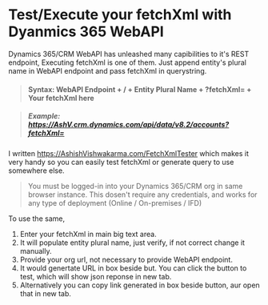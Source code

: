 # Test/Execute your fetchXml with Dyanmics 365 WebAPI

Dynamics 365/CRM WebAPI has unleashed many capibilities to it's REST endpoint, Executing fetchXml is one of them.
Just append entity's plural name in WebAPI endpoint and pass fetchXml in querystring.

> #### Syntax: WebAPI Endpoint + / + Entity Plural Name + ?fetchXml= + Your fetchXml here

> ##### Example: https://AshV.crm.dynamics.com/api/data/v8.2/accounts?fetchXml=<fetch version="1.0" output-format="xml-platform" mapping="logical" distinct="false"><entity name="account"></entity></fetch>

I written https://AshishVishwakarma.com/FetchXmlTester which makes it very handy so you can easily test fetchXml or generate query to use somewhere else.

> You must be logged-in into your Dynamics 365/CRM org in same browser instance. This dosen't require any credentials, and works for any type of deployment (Online / On-premises / IFD)

To use the same,
1. Enter your fetchXml in main big text area.
1. It will populate entity plural name, just verify, if not correct change it manually.
1. Provide your org url, not necessary to provide WebAPI endpoint.
1. It would genertate URL in box beside but. You can click the button to test, which will show json reponse in new tab.
1. Alternatively you can copy link generated in box beside button, aur open that in new tab.
